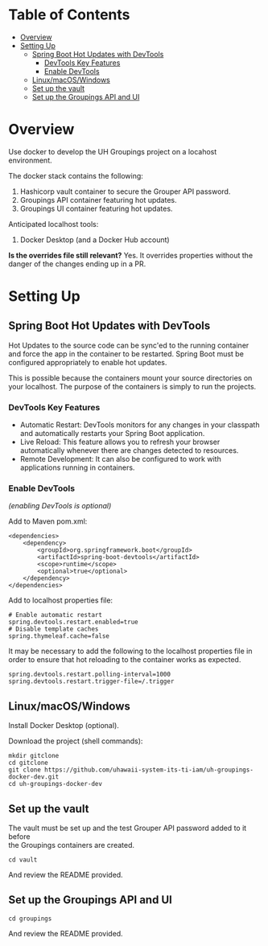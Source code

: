 # Table of Contents
<!-- TOC -->
* [Overview](#overview)
* [Setting Up](#setting-up)
  * [Spring Boot Hot Updates with DevTools](#spring-boot-hot-updates-with-devtools)
    * [DevTools Key Features](#devtools-key-features)
    * [Enable DevTools](#enable-devtools)
  * [Linux/macOS/Windows](#linuxmacoswindows)
  * [Set up the vault](#set-up-the-vault)
  * [Set up the Groupings API and UI](#set-up-the-groupings-api-and-ui)
<!-- TOC -->

# Overview

Use docker to develop the UH Groupings project on a locahost environment.

The docker stack contains the following:

1) Hashicorp vault container to secure the Grouper API password.
2) Groupings API container featuring hot updates.
3) Groupings UI container featuring hot updates.

Anticipated localhost tools:

1) Docker Desktop (and a Docker Hub account)

**Is the overrides file still relevant?**
  Yes. It overrides properties without the danger of the changes ending up in a PR.

# Setting Up

## Spring Boot Hot Updates with DevTools

Hot Updates to the source code can be sync'ed to the running container and 
force the app in the container to be restarted. Spring Boot must be configured
appropriately to enable hot updates.

This is possible because the containers mount your source directories on your
localhost. The purpose of the containers is simply to run the projects.

### DevTools Key Features

- Automatic Restart: DevTools monitors for any changes in your classpath and 
automatically restarts your Spring Boot application.
- Live Reload: This feature allows you to refresh your browser automatically 
whenever there are changes detected to resources.
- Remote Development: It can also be configured to work with applications 
running in containers.

### Enable DevTools

_(enabling DevTools is optional)_

Add to Maven pom.xml:

    <dependencies>
        <dependency>
            <groupId>org.springframework.boot</groupId>
            <artifactId>spring-boot-devtools</artifactId>
            <scope>runtime</scope>
            <optional>true</optional>
        </dependency>
    </dependencies>

Add to localhost properties file:

    # Enable automatic restart
    spring.devtools.restart.enabled=true
    # Disable template caches
    spring.thymeleaf.cache=false

It may be necessary to add the following to the localhost properties file in
order to ensure that hot reloading to the container works as expected.

    spring.devtools.restart.polling-interval=1000
    spring.devtools.restart.trigger-file=/.trigger

## Linux/macOS/Windows

Install Docker Desktop (optional).

Download the project (shell commands):

    mkdir gitclone
    cd gitclone
    git clone https://github.com/uhawaii-system-its-ti-iam/uh-groupings-docker-dev.git
    cd uh-groupings-docker-dev

## Set up the vault

The vault must be set up and the test Grouper API password added to it before  
the Groupings containers are created.

    cd vault

And review the README provided.

## Set up the Groupings API and UI

    cd groupings

And review the README provided.
